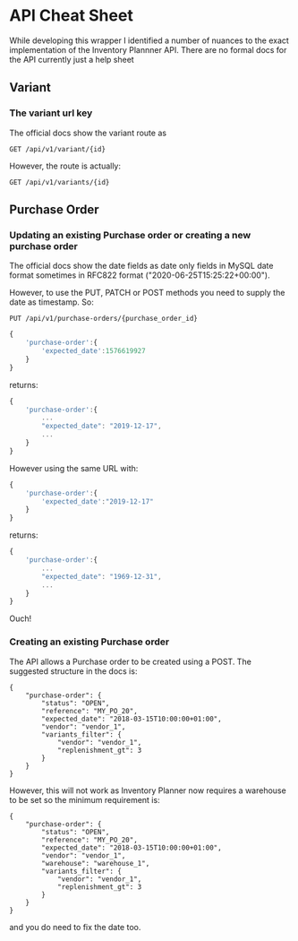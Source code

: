 # API Cheat Sheet
While developing this wrapper I identified a number of nuances to the exact implementation of the Inventory Plannner API. There are no formal docs for the API currently just a help sheet  

## Variant
### The variant url key
The official docs show the variant route as 
``` 
GET /api/v1/variant/{id}
```
However, the route is actually:
``` 
GET /api/v1/variants/{id}
```

## Purchase Order 
### Updating an existing Purchase order or creating a new purchase order

The official docs show the date fields as date only fields in MySQL date format sometimes in RFC822 format ("2020-06-25T15:25:22+00:00").

However, to use the PUT, PATCH or POST methods you need to supply the date as timestamp. So:

``` 
PUT /api/v1/purchase-orders/{purchase_order_id}
```
```javascript
{
    'purchase-order':{
        'expected_date':1576619927
    }
}
```
returns:
```javascript
{
    'purchase-order':{
        ...
        "expected_date": "2019-12-17",
        ...
    }
}
```
However using the same URL with:
```javascript
{
    'purchase-order':{
        'expected_date':"2019-12-17"
    }
}
```
returns:
```javascript
{
    'purchase-order':{
        ...
        "expected_date": "1969-12-31",
        ...
    }
}
```
Ouch!

### Creating an existing Purchase order
The API allows a Purchase order to be created using a POST. The suggested structure in the docs is:
```
{
    "purchase-order": {
        "status": "OPEN",
        "reference": "MY_PO_20",
        "expected_date": "2018-03-15T10:00:00+01:00",
        "vendor": "vendor_1",
        "variants_filter": {
            "vendor": "vendor_1",
            "replenishment_gt": 3
        }
    }
}
```
However, this will not work as Inventory Planner now requires a warehouse to be set so the minimum requirement is:
```
{
    "purchase-order": {
        "status": "OPEN",
        "reference": "MY_PO_20",
        "expected_date": "2018-03-15T10:00:00+01:00",
        "vendor": "vendor_1",
        "warehouse": "warehouse_1",
        "variants_filter": {
            "vendor": "vendor_1",
            "replenishment_gt": 3
        }
    }
}
```
and you do need to fix the date too.
